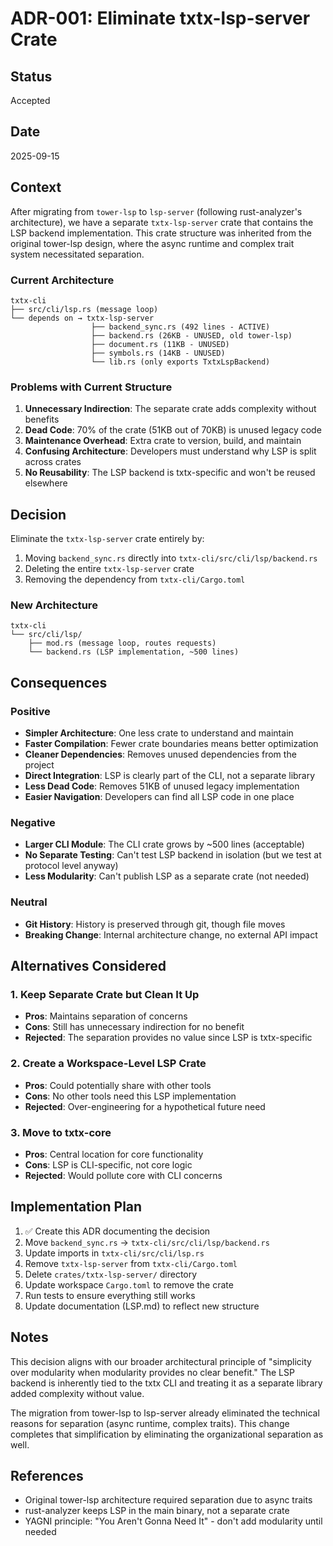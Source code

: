 # ADR-001: Eliminate txtx-lsp-server Crate

## Status

Accepted

## Date

2025-09-15

## Context

After migrating from `tower-lsp` to `lsp-server` (following rust-analyzer's architecture), we have a separate `txtx-lsp-server` crate that contains the LSP backend implementation. This crate structure was inherited from the original tower-lsp design, where the async runtime and complex trait system necessitated separation.

### Current Architecture

```console
txtx-cli
├── src/cli/lsp.rs (message loop)
└── depends on → txtx-lsp-server
                  ├── backend_sync.rs (492 lines - ACTIVE)
                  ├── backend.rs (26KB - UNUSED, old tower-lsp)
                  ├── document.rs (11KB - UNUSED)
                  ├── symbols.rs (14KB - UNUSED)
                  └── lib.rs (only exports TxtxLspBackend)
```

### Problems with Current Structure

1. **Unnecessary Indirection**: The separate crate adds complexity without benefits
2. **Dead Code**: 70% of the crate (51KB out of 70KB) is unused legacy code
3. **Maintenance Overhead**: Extra crate to version, build, and maintain
4. **Confusing Architecture**: Developers must understand why LSP is split across crates
5. **No Reusability**: The LSP backend is txtx-specific and won't be reused elsewhere

## Decision

Eliminate the `txtx-lsp-server` crate entirely by:

1. Moving `backend_sync.rs` directly into `txtx-cli/src/cli/lsp/backend.rs`
2. Deleting the entire `txtx-lsp-server` crate
3. Removing the dependency from `txtx-cli/Cargo.toml`

### New Architecture

```console
txtx-cli
└── src/cli/lsp/
    ├── mod.rs (message loop, routes requests)
    └── backend.rs (LSP implementation, ~500 lines)
```

## Consequences

### Positive

- **Simpler Architecture**: One less crate to understand and maintain
- **Faster Compilation**: Fewer crate boundaries means better optimization
- **Cleaner Dependencies**: Removes unused dependencies from the project
- **Direct Integration**: LSP is clearly part of the CLI, not a separate library
- **Less Dead Code**: Removes 51KB of unused legacy implementation
- **Easier Navigation**: Developers can find all LSP code in one place

### Negative

- **Larger CLI Module**: The CLI crate grows by ~500 lines (acceptable)
- **No Separate Testing**: Can't test LSP backend in isolation (but we test at protocol level anyway)
- **Less Modularity**: Can't publish LSP as a separate crate (not needed)

### Neutral

- **Git History**: History is preserved through git, though file moves
- **Breaking Change**: Internal architecture change, no external API impact

## Alternatives Considered

### 1. Keep Separate Crate but Clean It Up

- **Pros**: Maintains separation of concerns
- **Cons**: Still has unnecessary indirection for no benefit
- **Rejected**: The separation provides no value since LSP is txtx-specific

### 2. Create a Workspace-Level LSP Crate

- **Pros**: Could potentially share with other tools
- **Cons**: No other tools need this LSP implementation
- **Rejected**: Over-engineering for a hypothetical future need

### 3. Move to txtx-core

- **Pros**: Central location for core functionality
- **Cons**: LSP is CLI-specific, not core logic
- **Rejected**: Would pollute core with CLI concerns

## Implementation Plan

1. ✅ Create this ADR documenting the decision
2. Move `backend_sync.rs` → `txtx-cli/src/cli/lsp/backend.rs`
3. Update imports in `txtx-cli/src/cli/lsp.rs`
4. Remove `txtx-lsp-server` from `txtx-cli/Cargo.toml`
5. Delete `crates/txtx-lsp-server/` directory
6. Update workspace `Cargo.toml` to remove the crate
7. Run tests to ensure everything still works
8. Update documentation (LSP.md) to reflect new structure

## Notes

This decision aligns with our broader architectural principle of "simplicity over modularity when modularity provides no clear benefit." The LSP backend is inherently tied to the txtx CLI and treating it as a separate library added complexity without value.

The migration from tower-lsp to lsp-server already eliminated the technical reasons for separation (async runtime, complex traits). This change completes that simplification by eliminating the organizational separation as well.

## References

- Original tower-lsp architecture required separation due to async traits
- rust-analyzer keeps LSP in the main binary, not a separate crate
- YAGNI principle: "You Aren't Gonna Need It" - don't add modularity until needed
